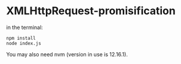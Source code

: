 # XMLHttpRequest-promisification
in the terminal: 
```
npm install
node index.js
```
You may also need nvm (version in use is 12.16.1). 
